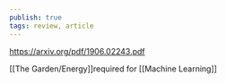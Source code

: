 ```yaml
---
publish: true
tags: review, article
---
```

https://arxiv.org/pdf/1906.02243.pdf

[[The Garden/Energy]]required for [[Machine Learning]]
